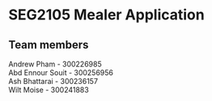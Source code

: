 # SEG2105 Mealer Application

## Team members
Andrew Pham - 300226985 <br>
Abd Ennour Souit - 300256956 <br>
Ash Bhattarai - 300236157 <br>
Wilt Moise - 300241883 <br>
